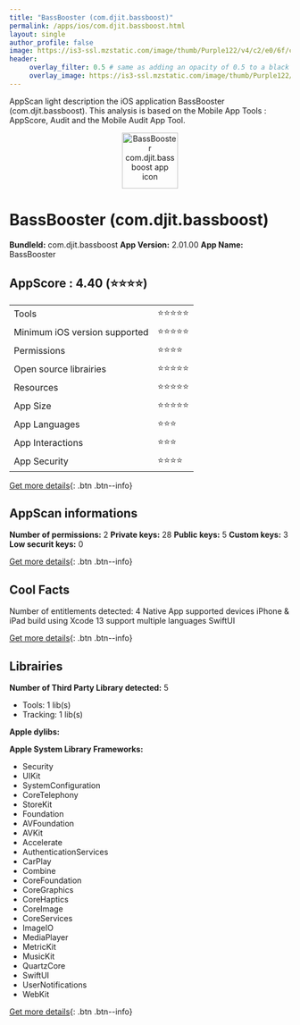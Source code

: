 ```yaml
---
title: "BassBooster (com.djit.bassboost)"
permalink: /apps/ios/com.djit.bassboost.html
layout: single
author_profile: false
image: https://is3-ssl.mzstatic.com/image/thumb/Purple122/v4/c2/e0/6f/c2e06ffb-f11e-550b-1b59-7767f704026a/AppIcon-1x_U007emarketing-0-10-0-85-220.png/512x512bb.jpg
header: 
     overlay_filter: 0.5 # same as adding an opacity of 0.5 to a black background
     overlay_image: https://is3-ssl.mzstatic.com/image/thumb/Purple122/v4/c2/e0/6f/c2e06ffb-f11e-550b-1b59-7767f704026a/AppIcon-1x_U007emarketing-0-10-0-85-220.png/512x512bb.jpg
---
```

AppScan light description the iOS application BassBooster (com.djit.bassboost). This analysis is based on the Mobile App Tools : AppScore, Audit and the Mobile Audit App Tool.

  
  
<div style="text-align: center;"><img src="https://is3-ssl.mzstatic.com/image/thumb/Purple122/v4/c2/e0/6f/c2e06ffb-f11e-550b-1b59-7767f704026a/AppIcon-1x_U007emarketing-0-10-0-85-220.png/512x512bb.jpg" width="100" height="100" alt="BassBooster com.djit.bassboost app icon"></div>  
  
# BassBooster (com.djit.bassboost)

**BundleId:** com.djit.bassboost
**App Version:** 2.01.00
**App Name:** BassBooster


## AppScore : 4.40 (⭐️⭐️⭐️⭐️) 

<table>
<tr><td> Tools </td><td> ⭐️⭐️⭐️⭐️⭐️ </td></tr>
<tr><td> Minimum iOS version supported </td><td> ⭐️⭐️⭐️⭐️⭐️ </td></tr>
<tr><td> Permissions </td><td> ⭐️⭐️⭐️⭐️ </td></tr>
<tr><td> Open source librairies </td><td> ⭐️⭐️⭐️⭐️⭐️ </td></tr>
<tr><td> Resources </td><td> ⭐️⭐️⭐️⭐️⭐️ </td></tr>
<tr><td> App Size </td><td> ⭐️⭐️⭐️⭐️⭐️ </td></tr>
<tr><td> App Languages </td><td> ⭐️⭐️⭐️ </td></tr>
<tr><td> App Interactions </td><td> ⭐️⭐️⭐️ </td></tr>
<tr><td> App Security </td><td> ⭐️⭐️⭐️⭐️ </td></tr>
</table>

[Get more details](/pricing.html){: .btn .btn--info}  
  
## AppScan informations 

**Number of permissions:** 2
**Private keys:** 28
**Public keys:** 5
**Custom keys:** 3
**Low securit keys:** 0
  
[Get more details](/pricing.html){: .btn .btn--info}

## Cool Facts

Number of entitlements detected: 4
Native App
supported devices iPhone & iPad
build using Xcode 13
support multiple languages
SwiftUI
  
[Get more details](/pricing.html){: .btn .btn--info}

## Librairies 
**Number of Third Party Library detected:** 5
- Tools: 1 lib(s)
- Tracking: 1 lib(s)

**Apple dylibs:**


**Apple System Library Frameworks:**
- Security
- UIKit
- SystemConfiguration
- CoreTelephony
- StoreKit
- Foundation
- AVFoundation
- AVKit
- Accelerate
- AuthenticationServices
- CarPlay
- Combine
- CoreFoundation
- CoreGraphics
- CoreHaptics
- CoreImage
- CoreServices
- ImageIO
- MediaPlayer
- MetricKit
- MusicKit
- QuartzCore
- SwiftUI
- UserNotifications
- WebKit


  
[Get more details](/pricing.html){: .btn .btn--info}

